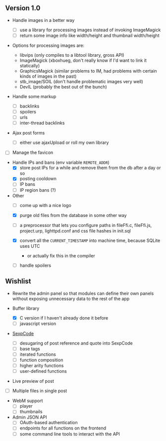 ## Version 1.0
* Handle images in a better way
  * [ ] use a library for processing images instead of invoking ImageMagick
  * [ ] return some image info like width/height and thumbnail width/height

* Options for processing images are:
  * libvips (only compiles to a libtool library, gross API)
  * ImageMagick (xboxhueg, don't really know if I'd want to link it statically)
  * GraphicsMagick (similar problems to IM, had problems with certain kinds of images in the past)
  * stb\_image/SOIL (don't handle problematic images very well)
  * DevIL (probably the best out of the bunch)

* Handle some markup
  * [ ] backlinks
  * [ ] spoilers
  * [ ] urls
  * [ ] inter-thread backlinks

* Ajax post forms
  * [ ] either use ajaxUpload or roll my own library

* [ ] Manage the favicon

* Handle IPs and bans (env variable `REMOTE_ADDR`)
  * [X] store post IPs for a while and remove them from the db after a day or so
  * [X] posting cooldown
  * [ ] IP bans
  * [ ] IP region bans (?)

* Other
  * [ ] come up with a nice logo
  * [X] purge old files from the database in some other way
  * [ ] a preprocessor that lets you configure paths in fileFfi.c, fileFfi.js, project.urp, lighttpd.conf and css file hashes in init.sql
  * [X] convert all the `CURRENT_TIMESTAMP` into machine time, because SQLite uses UTC
    * or actually fix this in the compiler
  * [ ] handle spoilers


## Wishlist
* Rewrite the admin panel so that modules can define their own panels without exposing unnecessary data to the rest of the app

* Buffer library
  * [X] C version if I haven't already done it before
  * [ ] javascript version

* [SexpCode](https://web.archive.org/web/20160321174220/http://cairnarvon.rotahall.org/misc/sexpcode.html)
  * [ ] desugaring of post reference and quote into SexpCode
  * [ ] base tags
  * [ ] iterated functions
  * [ ] function composition
  * [ ] higher arity functions
  * [ ] user-defined functions

* Live preview of post

* [ ] Multiple files in single post

* WebM support
  * [ ] player
  * [ ] thumbnails

* Admin JSON API
  * [ ] OAuth-based authentication
  * [ ] endpoints for all functions on the frontend
  * [ ] some command line tools to interact with the API
